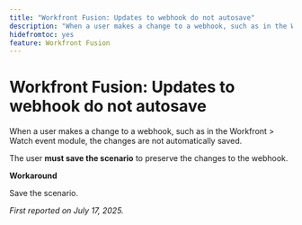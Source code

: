 ```yaml
---
title: "Workfront Fusion: Updates to webhook do not autosave"
description: "When a user makes a change to a webhook, such as in the Workfront > Watch event module, the changes are not automatically saved. The user must save the scenario to preserve the changes to the webhook."
hidefromtoc: yes
feature: Workfront Fusion
---
```


# Workfront Fusion: Updates to webhook do not autosave

When a user makes a change to a webhook, such as in the Workfront > Watch event module, the changes are not automatically saved.

The user **must save the scenario** to preserve the changes to the webhook.

**Workaround**

Save the scenario.

_First reported on July 17, 2025._
